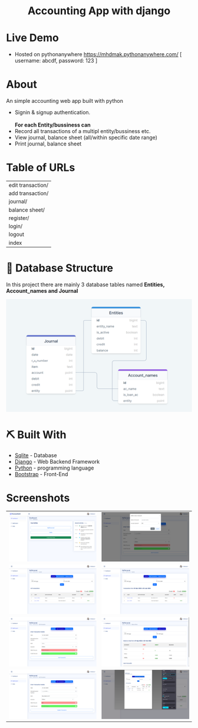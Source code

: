 # 
 
<!-- <p align="center">
  <a href="" rel="noopener">
 <img src="https://i.imgur.com/AZ2iWek.png" alt="Project logo"></a>
</p> -->
<h1 align="center">Accounting App with django</h1>

# Live Demo 
<ul>
<li> Hosted on pythonanywhere <a href="https://mhdmak.pythonanywhere.com/">https://mhdmak.pythonanywhere.com/</a> [ username: abcdf, password: 123 ]</li>
 </ul>
 
# About

An simple accounting web app built with python
<ul > 
 <li> Signin & signup authentication.</li><br>
<b>For each Entity/bussiness can</b>
 <li> Record all transactions of a  multipl entity/bussiness etc.</li>
 <li> View journal, balance sheet (all/within specific date range)</li>
 <li> Print journal, balance sheet</li>


</ul>

# Table of URLs

<table>
<!--  <tr>
 <th></th> <th></th>
 </tr> -->
 <tr><td> edit transaction/<int:pk> </td></tr>
 <tr><td> add transaction/<str:entity_name> </td></tr>
 <tr><td> journal/<str:entity_name> </td></tr>
 <tr><td> balance sheet/<str:entity_name> </td></tr>
 <tr><td> register/</td></tr>
 <tr><td> login/</td></tr>
 <tr><td> logout </td></tr>
 <tr><td> index </td></tr>
</table>

# 📂 Database Structure <a name = ""></a>

In this project there are mainly 3 database tables named <b>Entities, Account_names and Journal</b>


<img src='database.png'>

# ⛏️ Built With <a name = "tech_stack"></a>

- [Sqlite](https://www.sqlite.com/) - Database
- [Django](https://django.com/) - Web Backend Framework
- [Python](www.python.org) - programming language 
- [Bootstrap](bootstrap.com) - Front-End

# Screenshots 

<table>
<tr>
 <td><img src='screenshots/ss (3).png'></td><td><img src='screenshots/ss (1).png'></td>
</tr>
<tr>
 <td><img src='screenshots/ss (4).png'></td><td><img src='screenshots/ss (5).png'></td>
</tr>
<tr>
 <td><img src='screenshots/ss (6).png'></td><td><img src='screenshots/ss (7).png'></td>
</tr>
<tr>
 <td><img src='screenshots/ss (8).png'></td><td><img src='screenshots/ss (9).png'></td>
</tr>

</table>
<!-- ## 📷 Screenshots
<img src='Screenshot (58).png'>
<img src='Screenshot (59).png'>
<img src='Screenshot (60).png'>
<img src='Screenshot (61).png'>
<img src='Screenshot (62).png'>
<img src='Screenshot (63).png'>
<img src='Screenshot (64).png'>
<img src='Screenshot (65).png'>
<img src='Screenshot (66).png'> -->
<!-- 

# 🎉 Acknowledgments <a name = "acknowledgments"></a>

- Tutorial followed : YesTech Media YouTube Channel
- Link : https://www.youtube.com/channel/UC8oGXh16q4YXnVPNrF3fE9w -->
